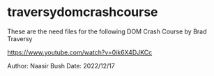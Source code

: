 # traversydomcrashcourse

These are the need files for the following DOM Crash Course by Brad Traversy

https://www.youtube.com/watch?v=0ik6X4DJKCc

Author: Naasir Bush
Date: 2022/12/17
